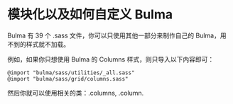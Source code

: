 # 模块化以及如何自定义 Bulma

Bulma 有 39 个 .sass 文件，你可以只使用其他一部分来制作自己的 Bulma，用不到的样式就不加载。

例如，如果你只想使用 Bulma 的 Columns 样式，则只导入以下内容即可：

    @import "bulma/sass/utilities/_all.sass"
    @import "bulma/sass/grid/columns.sass"

然后你就可以使用相关的类：.columns, .column.




